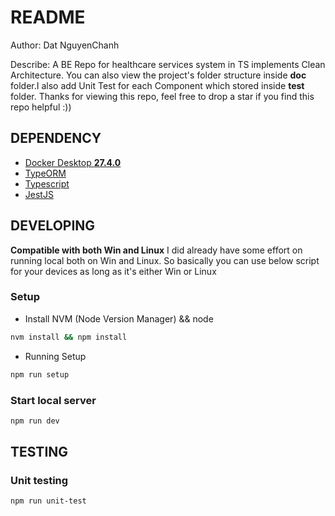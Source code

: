 # README

Author: Dat NguyenChanh

Describe:
A BE Repo for healthcare services system in TS implements Clean Architecture. You can also view the project's folder structure inside **doc** folder.I also add Unit Test for each Component which stored inside **test** folder. Thanks for viewing this repo, feel free to drop a star if you find this repo helpful :))

## DEPENDENCY

- [Docker Desktop **27.4.0**](https://docs.docker.com/engine/release-notes/27/#2741)
- [TypeORM](https://typeorm.io/#/)
- [Typescript](https://www.typescriptlang.org/docs/handbook/typescript-in-5-minutes.html)
- [JestJS](https://www.postgresql.org/docs/current/transaction-iso.html)

## DEVELOPING

**Compatible with both Win and Linux**
I did already have some effort on running local both on Win and Linux. So basically you can use below script for your devices as long as it's either Win or Linux

### Setup

- Install NVM (Node Version Manager) && node

```bash
nvm install && npm install
```

- Running Setup

```bash
npm run setup
```

### Start local server

```bash
npm run dev
```

## TESTING

### Unit testing

```bash
npm run unit-test
```
